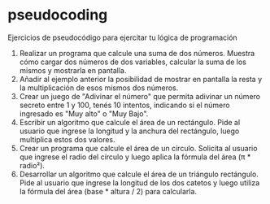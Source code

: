 # pseudocoding
Ejercicios de pseudocódigo para ejercitar tu lógica de programación

1. Realizar un programa que calcule una suma de dos números. Muestra cómo cargar dos números de dos variables, calcular la suma de los mismos y mostrarla en pantalla.
2. Añadir al ejemplo anterior la posibilidad de mostrar en pantalla la resta y la multiplicación de esos mismos dos números.
3. Crear un juego de "Adivinar el número" que permita adivinar un número secreto entre 1 y 100, tenés 10 intentos, indicando si el número ingresado es "Muy alto" o "Muy Bajo".
4. Escribir un algoritmo que calcule el área de un rectángulo. Pide al usuario que ingrese la longitud y la anchura del rectángulo, luego multiplica estos dos valores.
5. Crear un programa que calcule el área de un círculo. Solicita al usuario que ingrese el radio del círculo y luego aplica la fórmula del área (π * radio²).
6. Desarrollar un algoritmo que calcule el área de un triángulo rectángulo. Pide al usuario que ingrese la longitud de los dos catetos y luego utiliza la fórmula del área (base * altura / 2) para calcularla.
